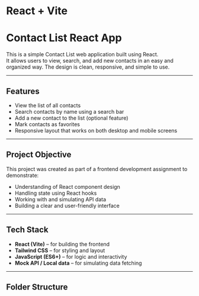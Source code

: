 # React + Vite

# Contact List React App

This is a simple Contact List web application built using React.  
It allows users to view, search, and add new contacts in an easy and organized way. The design is clean, responsive, and simple to use.

---

## Features

- View the list of all contacts  
- Search contacts by name using a search bar  
- Add a new contact to the list (optional feature)  
- Mark contacts as favorites  
- Responsive layout that works on both desktop and mobile screens  

---

## Project Objective

This project was created as part of a frontend development assignment to demonstrate:

- Understanding of React component design  
- Handling state using React hooks  
- Working with and simulating API data  
- Building a clear and user-friendly interface  

---

## Tech Stack

- **React (Vite)** – for building the frontend  
- **Tailwind CSS** – for styling and layout  
- **JavaScript (ES6+)** – for logic and interactivity  
- **Mock API / Local data** – for simulating data fetching  

---

## Folder Structure


